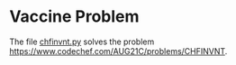 # Vaccine Problem

The file [chfinvnt.py](chfinvnt.py) solves the problem https://www.codechef.com/AUG21C/problems/CHFINVNT.